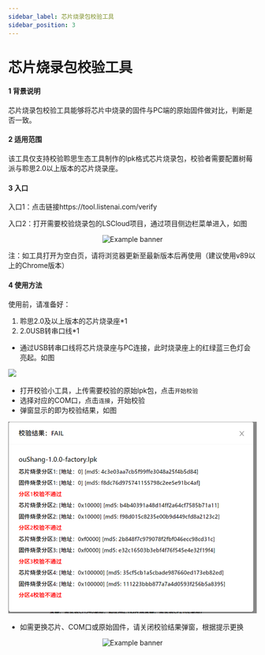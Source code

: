 ```yaml
---
sidebar_label: 芯片烧录包校验工具
sidebar_position: 3
---
```


# 芯片烧录包校验工具

#### 1 背景说明

芯片烧录包校验工具能够将芯片中烧录的固件与PC端的原始固件做对比，判断是否一致。

#### 2 适用范围

该工具仅支持校验聆思生态工具制作的lpk格式芯片烧录包，校验者需要配置树莓派与聆思2.0以上版本的芯片烧录座。

#### 3 入口
入口1：点击链接https://tool.listenai.com/verify

入口2：打开需要校验烧录包的LSCloud项目，通过项目侧边栏菜单进入，如图

<div  align="center"><img
  src={require('./files/image-20210720223100071.png').default}
  width="50%"
  alt="Example banner"
/></div>

注：如工具打开为空白页，请将浏览器更新至最新版本后再使用（建议使用v89以上的Chrome版本）

#### 4 使用方法

使用前，请准备好：

1. 聆思2.0及以上版本的芯片烧录座*1
2. 2.0USB转串口线*1

- 通过USB转串口线将芯片烧录座与PC连接，此时烧录座上的红绿蓝三色灯会亮起。如图

![](./files/校验工具连接.jpg)

- 打开校验小工具，上传需要校验的原始lpk包，点击`开始校验`
- 选择对应的COM口，点击`连接`，开始校验
- 弹窗显示的即为校验结果，如图

![](./files/校验工具_校验结果.png)

- 如需更换芯片、COM口或原始固件，请关闭校验结果弹窗，根据提示更换

<div  align="center"><img
  src={require('./files/校验工具_更换.png').default}
  width="50%"
  alt="Example banner"
/></div>


